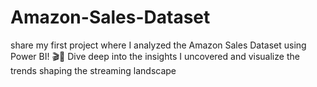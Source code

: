# Amazon-Sales-Dataset
share my first project where I analyzed the Amazon Sales Dataset  using Power BI! 🎬💼 Dive deep into the insights I uncovered and visualize the trends shaping the streaming landscape
